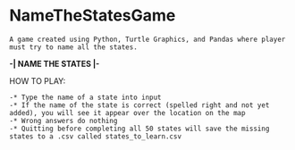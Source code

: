 # NameTheStatesGame
    A game created using Python, Turtle Graphics, and Pandas where player must try to name all the states.
    
__-| NAME THE STATES |-__

HOW TO PLAY:

    -* Type the name of a state into input
    -* If the name of the state is correct (spelled right and not yet added), you will see it appear over the location on the map 
    -* Wrong answers do nothing
    -* Quitting before completing all 50 states will save the missing states to a .csv called states_to_learn.csv
